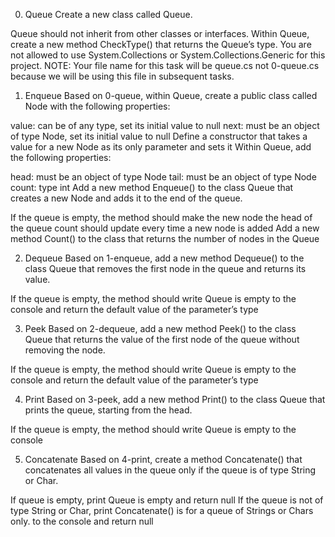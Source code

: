 0. Queue
Create a new class called Queue<T>.

Queue<T> should not inherit from other classes or interfaces.
Within Queue<T>, create a new method CheckType() that returns the Queue’s type.
You are not allowed to use System.Collections or System.Collections.Generic for this project.
NOTE: Your file name for this task will be queue.cs not 0-queue.cs because we will be using this file in subsequent tasks.

1. Enqueue
Based on 0-queue, within Queue<T>, create a public class called Node with the following properties:

value: can be of any type, set its initial value to null
next: must be an object of type Node, set its initial value to null
Define a constructor that takes a value for a new Node as its only parameter and sets it
Within Queue<T>, add the following properties:

head: must be an object of type Node
tail: must be an object of type Node
count: type int
Add a new method Enqueue() to the class Queue that creates a new Node and adds it to the end of the queue.

If the queue is empty, the method should make the new node the head of the queue
count should update every time a new node is added
Add a new method Count() to the class that returns the number of nodes in the Queue

2. Dequeue
Based on 1-enqueue, add a new method Dequeue() to the class Queue<T> that removes the first node in the queue and returns its value.

If the queue is empty, the method should write Queue is empty to the console and return the default value of the parameter’s type

3. Peek
Based on 2-dequeue, add a new method Peek() to the class Queue<T> that returns the value of the first node of the queue without removing the node.

If the queue is empty, the method should write Queue is empty to the console and return the default value of the parameter’s type

4. Print
Based on 3-peek, add a new method Print() to the class Queue<T> that prints the queue, starting from the head.

If the queue is empty, the method should write Queue is empty to the console

5. Concatenate
Based on 4-print, create a method Concatenate() that concatenates all values in the queue only if the queue is of type String or Char.

If queue is empty, print Queue is empty and return null
If the queue is not of type String or Char, print Concatenate() is for a queue of Strings or Chars only. to the console and return null
